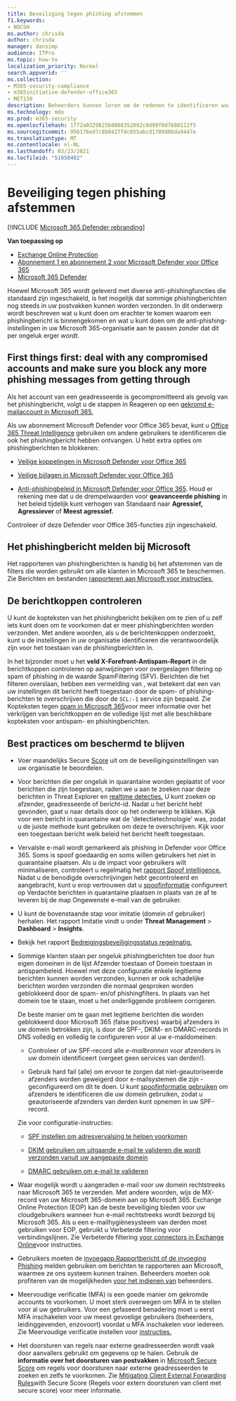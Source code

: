 ```yaml
---
title: Beveiliging tegen phishing afstemmen
f1.keywords:
- NOCSH
ms.author: chrisda
author: chrisda
manager: dansimp
audience: ITPro
ms.topic: how-to
localization_priority: Normal
search.appverid: ''
ms.collection:
- M365-security-compliance
- m365initiative-defender-office365
- MET150
description: Beheerders kunnen leren om de redenen te identificeren waarom en hoe een phishingbericht in Microsoft 365 is verzonden en wat ze moeten doen om in de toekomst meer phishingberichten te voorkomen.
ms.technology: mdo
ms.prod: m365-security
ms.openlocfilehash: 1772a0329825b8808352892c8d99f0d7680112f5
ms.sourcegitcommit: 956176ed7c8b8427fdc655abcd1709d86da9447e
ms.translationtype: MT
ms.contentlocale: nl-NL
ms.lasthandoff: 03/23/2021
ms.locfileid: "51058482"
---
```

# <a name="tune-anti-phishing-protection"></a>Beveiliging tegen phishing afstemmen

[!INCLUDE [Microsoft 365 Defender rebranding](../includes/microsoft-defender-for-office.md)]

**Van toepassing op**
- [Exchange Online Protection](exchange-online-protection-overview.md)
- [Abonnement 1 en abonnement 2 voor Microsoft Defender voor Office 365](defender-for-office-365.md)
- [Microsoft 365 Defender](../defender/microsoft-365-defender.md)

Hoewel Microsoft 365 wordt geleverd met diverse anti-phishingfuncties die standaard zijn ingeschakeld, is het mogelijk dat sommige phishingberichten nog steeds in uw postvakken kunnen worden verzonden. In dit onderwerp wordt beschreven wat u kunt doen om erachter te komen waarom een phishingbericht is binnengekomen en wat u kunt doen om de anti-phishing-instellingen in uw Microsoft 365-organisatie aan te passen zonder dat dit per ongeluk erger _wordt._

## <a name="first-things-first-deal-with-any-compromised-accounts-and-make-sure-you-block-any-more-phishing-messages-from-getting-through"></a>First things first: deal with any compromised accounts and make sure you block any more phishing messages from getting through

Als het account van een geadresseerde is gecompromitteerd als gevolg van het phishingbericht, volgt u de stappen in Reageren op een [gekromd e-mailaccount in Microsoft 365.](responding-to-a-compromised-email-account.md)

Als uw abonnement Microsoft Defender voor Office 365 bevat, kunt u [Office 365 Threat Intelligence](office-365-ti.md) gebruiken om andere gebruikers te identificeren die ook het phishingbericht hebben ontvangen. U hebt extra opties om phishingberichten te blokkeren:

- [Veilige koppelingen in Microsoft Defender voor Office 365](set-up-safe-links-policies.md)

- [Veilige bijlagen in Microsoft Defender voor Office 365](set-up-safe-attachments-policies.md)

- [Anti-phishingbeleid in Microsoft Defender voor Office 365](configure-atp-anti-phishing-policies.md). Houd er rekening mee dat u de drempelwaarden voor **geavanceerde phishing** in het beleid tijdelijk kunt verhogen van Standaard naar **Agressief,** **Agressiever** of **Meest agressief.** 

Controleer of deze Defender voor Office 365-functies zijn ingeschakeld.

## <a name="report-the-phishing-message-to-microsoft"></a>Het phishingbericht melden bij Microsoft

Het rapporteren van phishingberichten is handig bij het afstemmen van de filters die worden gebruikt om alle klanten in Microsoft 365 te beschermen. Zie Berichten en bestanden [rapporteren aan Microsoft voor instructies.](report-junk-email-messages-to-microsoft.md)

## <a name="inspect-the-message-headers"></a>De berichtkoppen controleren

U kunt de kopteksten van het phishingbericht bekijken om te zien of u zelf iets kunt doen om te voorkomen dat er meer phishingberichten worden verzonden. Met andere woorden, als u de berichtenkoppen onderzoekt, kunt u de instellingen in uw organisatie identificeren die verantwoordelijk zijn voor het toestaan van de phishingberichten in.

In het bijzonder moet u het **veld X-Forefront-Antispam-Report** in de berichtkoppen controleren op aanwijzingen voor overgeslagen filtering op spam of phishing in de waarde SpamFiltering (SFV). Berichten die het filteren overslaan, hebben een vermelding van , wat betekent dat een van uw instellingen dit bericht heeft toegestaan door de spam- of phishing-berichten te overschrijven die door de `SCL:-1` service zijn bepaald. Zie Kopteksten tegen [spam in Microsoft 365](anti-spam-message-headers.md)voor meer informatie over het verkrijgen van berichtkoppen en de volledige lijst met alle beschikbare kopteksten voor antispam- en phishingberichten.

## <a name="best-practices-to-stay-protected"></a>Best practices om beschermd te blijven

- Voer maandelijks Secure [Score](../defender/microsoft-secure-score.md) uit om de beveiligingsinstellingen van uw organisatie te beoordelen.

- Voor berichten die per ongeluk in quarantaine worden geplaatst of voor berichten die zijn toegestaan, raden we u aan te zoeken naar deze berichten in Threat Explorer en [realtime detecties.](threat-explorer.md) U kunt zoeken op afzender, geadresseerde of bericht-id. Nadat u het bericht hebt gevonden, gaat u naar details door op het onderwerp te klikken. Kijk voor een bericht in quarantaine wat de 'detectietechnologie' was, zodat u de juiste methode kunt gebruiken om deze te overschrijven. Kijk voor een toegestaan bericht welk beleid het bericht heeft toegestaan.

- Vervalste e-mail wordt gemarkeerd als phishing in Defender voor Office 365. Soms is spoof goedaardig en soms willen gebruikers het niet in quarantaine plaatsen. Als u de impact voor gebruikers wilt minimaliseren, controleert u regelmatig het [rapport Spoof intelligence.](learn-about-spoof-intelligence.md) Nadat u de benodigde overschrijvingen hebt gecontroleerd en aangebracht,  kunt u erop vertrouwen dat u [spoofinformatie](set-up-anti-phishing-policies.md#spoof-settings) configureert op Verdachte berichten in quarantaine plaatsen in plaats van ze af te leveren bij de map Ongewenste e-mail van de gebruiker.

- U kunt de bovenstaande stap voor imitatie (domein of gebruiker) herhalen. Het rapport Imitatie vindt u onder **Threat Management** \> **Dashboard** \> **Insights**.

- Bekijk het rapport [Bedreigingsbeveiligingsstatus regelmatig.](view-reports-for-mdo.md#threat-protection-status-report)

- Sommige klanten staan per ongeluk phishingberichten toe door hun eigen domeinen in de lijst Afzender toestaan of Domein toestaan in antispambeleid. Hoewel met deze configuratie enkele legitieme berichten kunnen worden verzonden, kunnen er ook schadelijke berichten worden verzonden die normaal gesproken worden geblokkeerd door de spam- en/of phishingfilters. In plaats van het domein toe te staan, moet u het onderliggende probleem corrigeren.

  De beste manier om te gaan met legitieme berichten die worden geblokkeerd door Microsoft 365 (false positives) waarbij afzenders in uw domein betrokken  zijn, is door de SPF-, DKIM- en DMARC-records in DNS volledig en volledig te configureren voor al uw e-maildomeinen:

  - Controleer of uw SPF-record alle _e-mailbronnen_ voor afzenders in uw domein identificeert (vergeet geen services van derden!).

  - Gebruik hard fail (alle) om ervoor te zorgen dat niet-geautoriseerde afzenders worden geweigerd door e-mailsystemen die zijn \- geconfigureerd om dit te doen. U kunt [spoofinformatie gebruiken](learn-about-spoof-intelligence.md) om afzenders te identificeren die uw domein gebruiken, zodat u geautoriseerde afzenders van derden kunt opnemen in uw SPF-record.

  Zie voor configuratie-instructies:

  - [SPF instellen om adresvervalsing te helpen voorkomen](set-up-spf-in-office-365-to-help-prevent-spoofing.md)

  - [DKIM gebruiken om uitgaande e-mail te valideren die wordt verzonden vanuit uw aangepaste domein](use-dkim-to-validate-outbound-email.md)

  - [DMARC gebruiken om e-mail te valideren](use-dmarc-to-validate-email.md)

- Waar mogelijk wordt u aangeraden e-mail voor uw domein rechtstreeks naar Microsoft 365 te verzenden. Met andere woorden, wijs de MX-record van uw Microsoft 365-domein aan op Microsoft 365. Exchange Online Protection (EOP) kan de beste beveiliging bieden voor uw cloudgebruikers wanneer hun e-mail rechtstreeks wordt bezorgd bij Microsoft 365. Als u een e-mailhygiënesysteem van derden moet gebruiken voor EOP, gebruikt u Verbeterde filtering voor verbindingslijnen. Zie Verbeterde filtering [voor connectors in Exchange Online](/Exchange/mail-flow-best-practices/use-connectors-to-configure-mail-flow/enhanced-filtering-for-connectors)voor instructies.

- Gebruikers moeten de [invoegapp Rapportbericht of de invoeging](enable-the-report-message-add-in.md) [Phishing](enable-the-report-phish-add-in.md) melden gebruiken om berichten te rapporteren aan Microsoft, waarmee ze ons systeem kunnen trainen. Beheerders moeten ook profiteren van de mogelijkheden [voor het indienen van](admin-submission.md) beheerders.

- Meervoudige verificatie (MFA) is een goede manier om gekromde accounts te voorkomen. U moet sterk overwegen om MFA in te stellen voor al uw gebruikers. Voor een gefaseerd benadering moet u eerst MFA inschakelen voor uw meest gevoelige gebruikers (beheerders, leidinggevenden, enzovoort) voordat u MFA inschakelen voor iedereen. Zie Meervoudige verificatie instellen voor [instructies.](../../admin/security-and-compliance/set-up-multi-factor-authentication.md)

- Het doorsturen van regels naar externe geadresseerden wordt vaak door aanvallers gebruikt om gegevens op te halen. Gebruik de **informatie over het doorsturen van postvakken** in [Microsoft Secure Score](../defender/microsoft-secure-score.md) om regels voor doorsturen naar externe geadresseerden te zoeken en zelfs te voorkomen. Zie [Mitigating Client External Forwarding Rules](/archive/blogs/office365security/mitigating-client-external-forwarding-rules-with-secure-score)with Secure Score (Regels voor extern doorsturen van client met secure score) voor meer informatie.
